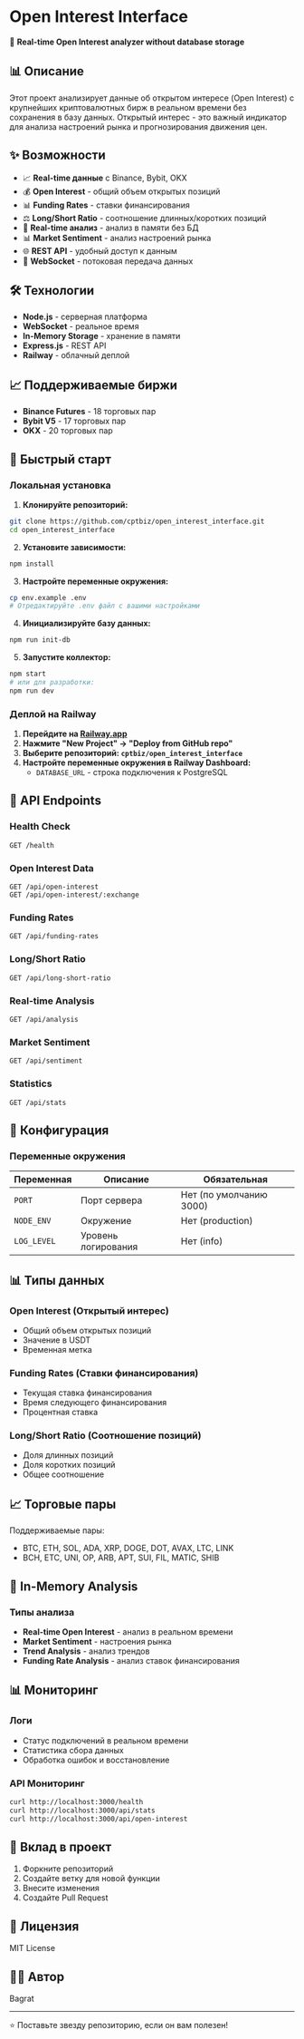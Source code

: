 # Open Interest Interface

🚀 **Real-time Open Interest analyzer without database storage**

## 📊 Описание

Этот проект анализирует данные об открытом интересе (Open Interest) с крупнейших криптовалютных бирж в реальном времени без сохранения в базу данных. Открытый интерес - это важный индикатор для анализа настроений рынка и прогнозирования движения цен.

## ✨ Возможности

- 📈 **Real-time данные** с Binance, Bybit, OKX
- 💰 **Open Interest** - общий объем открытых позиций
- 📊 **Funding Rates** - ставки финансирования
- ⚖️ **Long/Short Ratio** - соотношение длинных/коротких позиций
- 🧠 **Real-time анализ** - анализ в памяти без БД
- 📊 **Market Sentiment** - анализ настроений рынка
- 🌐 **REST API** - удобный доступ к данным
- 📱 **WebSocket** - потоковая передача данных

## 🛠 Технологии

- **Node.js** - серверная платформа
- **WebSocket** - реальное время
- **In-Memory Storage** - хранение в памяти
- **Express.js** - REST API
- **Railway** - облачный деплой

## 📈 Поддерживаемые биржи

- **Binance Futures** - 18 торговых пар
- **Bybit V5** - 17 торговых пар  
- **OKX** - 20 торговых пар

## 🚀 Быстрый старт

### Локальная установка

1. **Клонируйте репозиторий:**
```bash
git clone https://github.com/cptbiz/open_interest_interface.git
cd open_interest_interface
```

2. **Установите зависимости:**
```bash
npm install
```

3. **Настройте переменные окружения:**
```bash
cp env.example .env
# Отредактируйте .env файл с вашими настройками
```

4. **Инициализируйте базу данных:**
```bash
npm run init-db
```

5. **Запустите коллектор:**
```bash
npm start
# или для разработки:
npm run dev
```

### Деплой на Railway

1. **Перейдите на [Railway.app](https://railway.app)**
2. **Нажмите "New Project" → "Deploy from GitHub repo"**
3. **Выберите репозиторий: `cptbiz/open_interest_interface`**
4. **Настройте переменные окружения в Railway Dashboard:**
   - `DATABASE_URL` - строка подключения к PostgreSQL

## 📡 API Endpoints

### Health Check
```
GET /health
```

### Open Interest Data
```
GET /api/open-interest
GET /api/open-interest/:exchange
```

### Funding Rates
```
GET /api/funding-rates
```

### Long/Short Ratio
```
GET /api/long-short-ratio
```

### Real-time Analysis
```
GET /api/analysis
```

### Market Sentiment
```
GET /api/sentiment
```

### Statistics
```
GET /api/stats
```

## 🔧 Конфигурация

### Переменные окружения

| Переменная | Описание | Обязательная |
|------------|----------|--------------|
| `PORT` | Порт сервера | Нет (по умолчанию 3000) |
| `NODE_ENV` | Окружение | Нет (production) |
| `LOG_LEVEL` | Уровень логирования | Нет (info) |

## 📊 Типы данных

### Open Interest (Открытый интерес)
- Общий объем открытых позиций
- Значение в USDT
- Временная метка

### Funding Rates (Ставки финансирования)
- Текущая ставка финансирования
- Время следующего финансирования
- Процентная ставка

### Long/Short Ratio (Соотношение позиций)
- Доля длинных позиций
- Доля коротких позиций
- Общее соотношение

## 📈 Торговые пары

Поддерживаемые пары:
- BTC, ETH, SOL, ADA, XRP, DOGE, DOT, AVAX, LTC, LINK
- BCH, ETC, UNI, OP, ARB, APT, SUI, FIL, MATIC, SHIB

## 🧠 In-Memory Analysis

### Типы анализа
- **Real-time Open Interest** - анализ в реальном времени
- **Market Sentiment** - настроения рынка
- **Trend Analysis** - анализ трендов
- **Funding Rate Analysis** - анализ ставок финансирования

## 📊 Мониторинг

### Логи
- Статус подключений в реальном времени
- Статистика сбора данных
- Обработка ошибок и восстановление

### API Мониторинг
```bash
curl http://localhost:3000/health
curl http://localhost:3000/api/stats
curl http://localhost:3000/api/open-interest
```

## 🤝 Вклад в проект

1. Форкните репозиторий
2. Создайте ветку для новой функции
3. Внесите изменения
4. Создайте Pull Request

## 📄 Лицензия

MIT License

## 👨‍💻 Автор

Bagrat

---

⭐ Поставьте звезду репозиторию, если он вам полезен! 